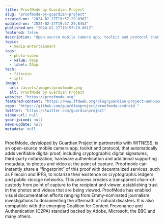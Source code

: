 ```yaml
---
title: ProofMode by Guardian Project
slug: "proofmode-by-guardian-project"
created-on: "2024-02-27T19:57:29.836Z"
updated-on: "2024-02-27T19:57:29.845Z"
published-on: "2024-02-27T19:57:29.861Z"
featured: false
description: "Open-source mobile camera app, toolkit and protocol that adds verifiable digital proof to photos and video at the point of capture."
topic:
  - media-entertainment
tags:
  - photo-video
  - value: dapp
  - label: DApp
tech:
  - filecoin
  - ipfs
image:
  url: /assets/images/proofmode.png
  alt: ProofMode by Guardian Project
website: "https://proofmode.org"
featured-content: "https://www.ffdweb.org/blog/guardian-project-annoucement/"
repo: "https://github.com/guardianproject/proofmode-android "
twitter: "https://twitter.com/guardianproject"
video-url: null
year-joined: null
news-update: null
metadata: null
---
```


ProofMode, developed by Guardian Project in partnership with WITNESS, is an open-source mobile camera app, toolkit and protocol, that automatically adds verifiable digital proof, including cryptographic digital signatures, third-party notarization, hardware authentication and additional supporting metadata, to photos and video at the point of capture. Proofmode can instantly share a “fingerprint” of this proof with decentralized services, such as Filecoin and IPFS, to notarize their existence on cryptographic ledgers and public storage networks. This process creates a transparent chain-of-custody from point of capture to the recipient and viewer, establishing trust in the photos and videos that are being viewed. ProofMode has enabled visual documentation efforts ranging from Emmy-nominated journalism investigations to documenting the aftermath of natural disasters. It is also compatible with the emerging Coalition for Content Provenance and Authentication (C2PA) standard backed by Adobe, Microsoft, the BBC and many others.
